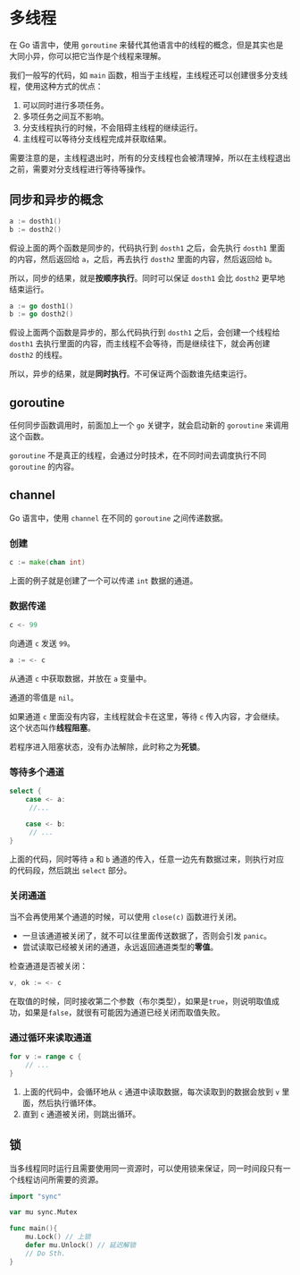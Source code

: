# 多线程

在 Go 语言中，使用 `goroutine` 来替代其他语言中的线程的概念，但是其实也是大同小异，你可以把它当作是个线程来理解。

我们一般写的代码，如 `main` 函数，相当于主线程，主线程还可以创建很多分支线程，使用这种方式的优点：
1. 可以同时进行多项任务。
2. 多项任务之间互不影响。
3. 分支线程执行的时候，不会阻碍主线程的继续运行。
4. 主线程可以等待分支线程完成并获取结果。

需要注意的是，主线程退出时，所有的分支线程也会被清理掉，所以在主线程退出之前，需要对分支线程进行等待等操作。

## 同步和异步的概念

```go
a := dosth1()
b := dosth2()
```

假设上面的两个函数是同步的，代码执行到 `dosth1` 之后，会先执行 `dosth1` 里面的内容，然后返回给 `a`，之后，再去执行 `dosth2` 里面的内容，然后返回给 `b`。

所以，同步的结果，就是**按顺序执行**。同时可以保证 `dosth1` 会比 `dosth2` 更早地结束运行。

```go
a := go dosth1()
b := go dosth2()
```

假设上面两个函数是异步的，那么代码执行到 `dosth1` 之后，会创建一个线程给 `dosth1` 去执行里面的内容，而主线程不会等待，而是继续往下，就会再创建 `dosth2` 的线程。

所以，异步的结果，就是**同时执行**。不可保证两个函数谁先结束运行。

## goroutine

任何同步函数调用时，前面加上一个 `go` 关键字，就会启动新的 `goroutine` 来调用这个函数。

`goroutine` 不是真正的线程，会通过分时技术，在不同时间去调度执行不同 `goroutine` 的内容。

## channel

Go 语言中，使用 `channel` 在不同的 `goroutine` 之间传递数据。

### 创建

```go
c := make(chan int)
```

上面的例子就是创建了一个可以传递 `int` 数据的通道。

### 数据传递

```go
c <- 99
```

向通道 `c` 发送 `99`。

```go
a := <- c
```

从通道 `c` 中获取数据，并放在 `a` 变量中。

通道的零值是 `nil`。

如果通道 `c` 里面没有内容，主线程就会卡在这里，等待 `c` 传入内容，才会继续。这个状态叫作**线程阻塞**。

若程序进入阻塞状态，没有办法解除，此时称之为**死锁**。

### 等待多个通道

```go
select {
    case <- a:
     //...

    case <- b:
     // ...
}
```

上面的代码，同时等待 `a` 和 `b` 通道的传入，任意一边先有数据过来，则执行对应的代码段，然后跳出 `select` 部分。

### 关闭通道

当不会再使用某个通道的时候，可以使用 `close(c)` 函数进行关闭。
* 一旦该通道被关闭了，就不可以往里面传送数据了，否则会引发 `panic`。
* 尝试读取已经被关闭的通道，永远返回通道类型的**零值**。

检查通道是否被关闭：
```go
v, ok := <- c
```
在取值的时候，同时接收第二个参数（布尔类型），如果是`true`，则说明取值成功，如果是`false`，就很有可能因为通道已经关闭而取值失败。

### 通过循环来读取通道

```go
for v := range c {
    // ...
}
```

1. 上面的代码中，会循环地从 `c` 通道中读取数据，每次读取到的数据会放到 `v` 里面，然后执行循环体。
2. 直到 `c` 通道被关闭，则跳出循环。

## 锁

当多线程同时运行且需要使用同一资源时，可以使用锁来保证，同一时间段只有一个线程访问所需要的资源。

```go
import "sync"

var mu sync.Mutex

func main(){
    mu.Lock() // 上锁
    defer mu.Unlock() // 延迟解锁
    // Do Sth.
}
```